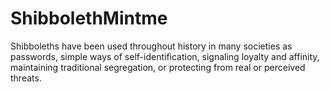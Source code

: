 # ShibbolethMintme
Shibboleths have been used throughout history in many societies as passwords, simple ways of self-identification, signaling loyalty and affinity, maintaining traditional segregation, or protecting from real or perceived threats.
